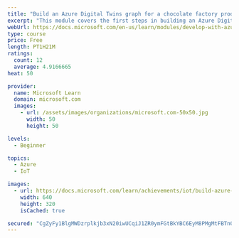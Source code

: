```yaml
---
title: "Build an Azure Digital Twins graph for a chocolate factory production line"
excerpt: "This module covers the first steps in building an Azure Digital Twins solution. The units cover making an instance of Azure Digital Twins, and learning about, creating, and visualizing, DTDL models. You will create, validate, graph, and query, models for a chocolate factory production line."
webUrl: https://docs.microsoft.com/en-us/learn/modules/develop-with-azure-digital-twins/build-azure-digital-twins-graph-for-chocolate-factory/
type: course
price: Free
length: PT1H21M
ratings:
  count: 12
  average: 4.9166665
heat: 50

provider:
  name: Microsoft Learn
  domain: microsoft.com
  images:
    - url: /assets/images/organizations/microsoft.com-50x50.jpg
      width: 50
      height: 50

levels:
  - Beginner

topics:
  - Azure
  - IoT

images:
  - url: https://docs.microsoft.com/learn/achievements/iot/build-azure-digital-twins-graph-for-chocolate-factory-social.png
    width: 640
    height: 320
    isCached: true

secured: "CgZyFy1BlgMWDzrplkjb3xN20iwUCqiJ1ZR0ymFGtBkYBC6EyM8PMgMtFBTn0KYFIYVJjCypG1njnEjVBxoz7duPvwFKnOaQVMgQwDrAecHkiYyUZ4Ud9dvSpWwjYgAw4U4OCGW3MAwvGNu/4RHi48MXn59pYMbTp8HGCUnfCGMcNu27NSDnKo+WXvXcsdn1CTZTvrdwcZNVlwsPbajRj+9sSy9f6e21O/A1YtKh2RqmdmnQua9Dr3BLTofFJnYM4dSBSp0A7kN1EHpfCvSaGiCWjVjA/ra+CRGNIr3ErPldV4eoFU2z4/XeMy6QRE3jnZ+s/x65pRvZyaPYmkO7lOnHEgebs3aBbxoyx2Ee4+45irQenF+7fA8Fxa7X2wRBwSqVHOcv2u8B60f1K5XMAHHwTCDvomAGRCnobXX48/E=;KZDZSds6+H9Y3LXvradZgg=="
---
```


